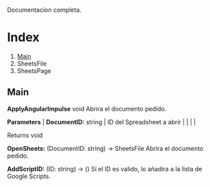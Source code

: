 Documentacion completa.

# Index
1. [Main](#Main)
2. SheetsFile
3. SheetsPage

## Main
**ApplyAngularImpulse** void
Abrira el documento pedido.

**Parameters**
| **DocumentID:** string 	| ID del Spreadsheet a abrir 	|
|                        	|                            	|

Returns
void

**OpenSheets:** (DocumentID: string) -> SheetsFile
Abrira el documento pedido.

**AddScriptID:** (ID: string) -> ()
Si el ID es valido, lo añadira a la lista de Google Scripts.
